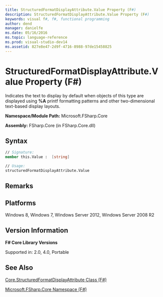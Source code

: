 ```yaml
---
title: StructuredFormatDisplayAttribute.Value Property (F#)
description: StructuredFormatDisplayAttribute.Value Property (F#)
keywords: visual f#, f#, functional programming
author: dend
manager: danielfe
ms.date: 05/16/2016
ms.topic: language-reference
ms.prod: visual-studio-dev14
ms.assetid: 827e8e47-2d9f-4716-8988-97de15458825 
---
```


# StructuredFormatDisplayAttribute.Value Property (F#)

Indicates the text to display by default when objects of this type are displayed using **%A** printf formatting patterns and other two-dimensional text-based display layouts.

**Namespace/Module Path:** Microsoft.FSharp.Core

**Assembly:** FSharp.Core (in FSharp.Core.dll)


## Syntax

```fsharp
// Signature:
member this.Value :  [string]

// Usage:
structuredFormatDisplayAttribute.Value
```

## Remarks

## Platforms
Windows 8, Windows 7, Windows Server 2012, Windows Server 2008 R2


## Version Information
**F# Core Library Versions**

Supported in: 2.0, 4.0, Portable




## See Also
[Core.StructuredFormatDisplayAttribute Class &#40;F&#35;&#41;](Core.StructuredFormatDisplayAttribute-Class-%5BFSharp%5D.md)

[Microsoft.FSharp.Core Namespace &#40;F&#35;&#41;](Microsoft.FSharp.Core-Namespace-%5BFSharp%5D.md)

